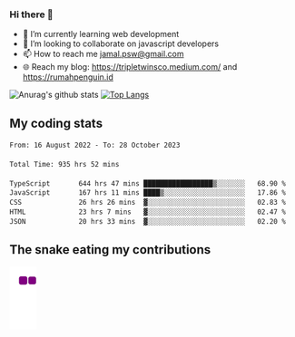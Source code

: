 ### Hi there 👋

<!--
**padepokanpenguin/padepokanpenguin** is a ✨ _special_ ✨ repository because its `README.md` (this file) appears on your GitHub profile.
-->

- 🌱 I’m currently learning  web development
- 👯 I’m looking to collaborate on javascript developers
- 📫 How to reach me jamal.psw@gmail.com
- 🌐 Reach my blog:
   https://tripletwinsco.medium.com/ and
   https://rumahpenguin.id

![Anurag's github stats](https://github-readme-stats.vercel.app/api?username=padepokanpenguin&count_private=true&disable_animations=false&show_icons=true&theme=default)
[![Top Langs](https://github-readme-stats.vercel.app/api/top-langs/?username=padepokanpenguin&theme=default&layout=compact)](https://github.com/padepokanpenguin)

## My coding stats

<!--START_SECTION:waka-->

```txt
From: 16 August 2022 - To: 28 October 2023

Total Time: 935 hrs 52 mins

TypeScript       644 hrs 47 mins █████████████████▒░░░░░░░   68.90 %
JavaScript       167 hrs 11 mins ████▒░░░░░░░░░░░░░░░░░░░░   17.86 %
CSS              26 hrs 26 mins  ▓░░░░░░░░░░░░░░░░░░░░░░░░   02.83 %
HTML             23 hrs 7 mins   ▓░░░░░░░░░░░░░░░░░░░░░░░░   02.47 %
JSON             20 hrs 33 mins  ▓░░░░░░░░░░░░░░░░░░░░░░░░   02.20 %
```

<!--END_SECTION:waka-->


## The snake eating my contributions
![snake gif](https://github.com/padepokanpenguin/padepokanpenguin/blob/output/github-contribution-grid-snake.gif)
